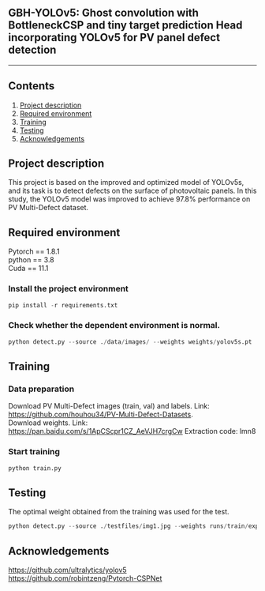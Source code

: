## GBH-YOLOv5: Ghost convolution with BottleneckCSP and tiny target prediction Head incorporating YOLOv5 for PV panel defect detection
---
## Contents
1. [Project description](#Project)
2. [Required environment](#Required)
3. [Training](#Training)
4. [Testing](#Testing)
5. [Acknowledgements](#Acknowledgements)

## Project description
This project is based on the improved and optimized model of YOLOv5s, and its task is to detect defects on the surface of photovoltaic panels. In this study, the YOLOv5 model was improved to achieve 97.8% performance on PV Multi-Defect dataset.

## Required environment

Pytorch == 1.8.1  
python == 3.8  
Cuda == 11.1

### Install the project environment
```python
pip install -r requirements.txt
```

### Check whether the dependent environment is normal.
```python
python detect.py --source ./data/images/ --weights weights/yolov5s.pt
```

## Training

### Data preparation
Download PV Multi-Defect images (train, val) and labels. Link: https://github.com/houhou34/PV-Multi-Defect-Datasets.  
Download weights. Link: https://pan.baidu.com/s/1ApCScpr1CZ_AeVJH7crgCw Extraction code: lmn8   

### Start training
```python
python train.py
```

## Testing
The optimal weight obtained from the training was used for the test.
```python
python detect.py --source ./testfiles/img1.jpg --weights runs/train/exp/weights/best.pt
```


## Acknowledgements
https://github.com/ultralytics/yolov5  
https://github.com/robintzeng/Pytorch-CSPNet

